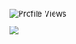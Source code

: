 ![Profile Views](https://komarev.com/ghpvc/?username=your-github-notJustFley&style=flat)

<img src="https://github-readme-stats.vercel.app/api?username=notJustFley&show_icons=true&theme=nord"/>


